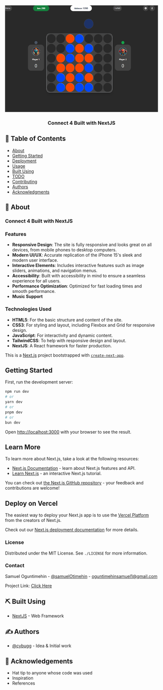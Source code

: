 

<p align="center">
  <a href="" rel="noopener">
 <img width="700px" height="350px" src="./GR.png" alt="Project Image"></a>
</p>

<h3 align="center">Connect 4 Built with NextJS </h3></h3>


## 📝 Table of Contents

- [About](#about)
- [Getting Started](#getting_started)
- [Deployment](#deployment)
- [Usage](#usage)
- [Built Using](#built_using)
- [TODO](../TODO.md)
- [Contributing](../CONTRIBUTING.md)
- [Authors](#authors)
- [Acknowledgments](#acknowledgement)

## 🧐 About <a name = "about"></a>


### Connect 4 Built with NextJS



### Features

- **Responsive Design**: The site is fully responsive and looks great on all devices, from mobile phones to desktop computers.
- **Modern UI/UX**: Accurate replication of the iPhone 15's sleek and modern user interface.
- **Interactive Elements**: Includes interactive features such as image sliders, animations, and navigation menus.
- **Accessibility**: Built with accessibility in mind to ensure a seamless experience for all users.
- **Performance Optimization**: Optimized for fast loading times and smooth performance.
- **Music Support**

### Technologies Used

- **HTML5**: For the basic structure and content of the site.
- **CSS3**: For styling and layout, including Flexbox and Grid for responsive design.
- **JavaScript**: For interactivity and dynamic content.
- **TailwindCSS**: To help with responsive design and layout.
- **NextJS**: A React framework for faster production.

This is a [Next.js](https://nextjs.org/) project bootstrapped with [`create-next-app`](https://github.com/vercel/next.js/tree/canary/packages/create-next-app).

## Getting Started <a name = "getting_started">

First, run the development server:

```bash
npm run dev
# or
yarn dev
# or
pnpm dev
# or
bun dev
```

Open [http://localhost:3000](http://localhost:3000) with your browser to see the result.



## Learn More

To learn more about Next.js, take a look at the following resources:

- [Next.js Documentation](https://nextjs.org/docs) - learn about Next.js features and API.
- [Learn Next.js](https://nextjs.org/learn) - an interactive Next.js tutorial.

You can check out [the Next.js GitHub repository](https://github.com/vercel/next.js/) - your feedback and contributions are welcome!

## Deploy on Vercel <a name = "deployment">

The easiest way to deploy your Next.js app is to use the [Vercel Platform](https://vercel.com/new?utm_medium=default-template&filter=next.js&utm_source=create-next-app&utm_campaign=create-next-app-readme) from the creators of Next.js.

Check out our [Next.js deployment documentation](https://nextjs.org/docs/deployment) for more details.


### License

Distributed under the MIT License. See `./LICENSE` for more information.

### Contact

Samuel Oguntimehin - [@samuelOtimehin](https://twitter.com/samuelOtimehin) - oguntimehinsamuel1@gmail.com

Project Link: [Click Here](https://e)




## ⛏️ Built Using <a name = "built_using"></a>

- [NextJS](https://www.nrxtjs.org/) - Web Framework


## ✍️ Authors <a name = "authors"></a>

- [@cybugg](https://github.com/Cybugg/) - Idea & Initial work


## 🎉 Acknowledgements <a name = "acknowledgement"></a>

- Hat tip to anyone whose code was used
- Inspiration
- References
